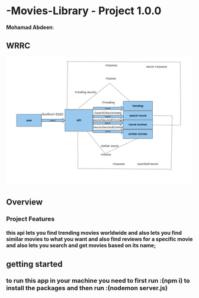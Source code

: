 
# -Movies-Library - Project 1.0.0

**Mohamad Abdeen**:

## WRRC

![WRRC](./assets/wrrc.png)

## Overview

### Project Features

#### this api lets you find trending movies worldwide and also lets you find similar movies to what you want and also find reviews for a specific movie and also lets you search and get movies based on its name;

## getting started

### to run this app in your machine you need to first run :(npm i) to install the packages and then run :(nodemon server.js)



